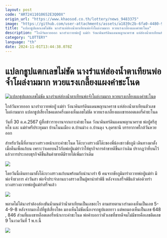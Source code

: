 ```yaml
---
layout: post
code: "ART2411010652E3Q00X"
origin_url: "https://www.khaosod.co.th/lottery/news_9483375"
image: "https://github.com/user-attachments/assets/a1839c2b-6fa0-4480-9ad7-b71481ada794"
title: "แปลกธูปแตกเลขไม่ชัด นางรำแห่ส่องน้ำตาเทียนพ่อจ้ำโผล่งามมาก หวยแรงเกลี้ยงแผงคำชะโนด"
description: "ใกล้วันหวยออก นางรำถวายพ่อปู่ แม่ย่า วังนาคินทร์ดินแดนพญานาคราช แห่ส่องน้ำตาเทียนตัวเลขโผล่งามมาก แปลกธูปเสี่ยงโชคแตกครึ่งมองเห็นเลขไม่ชัด"
category: "LOTTERY"
language: "th"
date: 2024-11-01T13:44:38.078Z
---
```


# แปลกธูปแตกเลขไม่ชัด นางรำแห่ส่องน้ำตาเทียนพ่อจ้ำโผล่งามมาก หวยแรงเกลี้ยงแผงคำชะโนด

[![แปลกธูปแตกเลขไม่ชัด นางรำแห่ส่องน้ำตาเทียนพ่อจ้ำโผล่งามมาก หวยแรงเกลี้ยงแผงคำชะโนด](https://www.khaosod.co.th/wpapp/uploads/2024/10/Khamchanot-lottery.jpg "แปลกธูปแตกเลขไม่ชัด นางรำแห่ส่องน้ำตาเทียนพ่อจ้ำโผล่งามมาก หวยแรงเกลี้ยงแผงคำชะโนด")](https://www.khaosod.co.th/wpapp/uploads/2024/10/Khamchanot-lottery.jpg)

ใกล้วันหวยออก นางรำถวายพ่อปู่ แม่ย่า วังนาคินทร์ดินแดนพญานาคราช แห่ส่องน้ำตาเทียนตัวเลขโผล่งามมาก แปลกธูปเสี่ยงโชคแตกครึ่งมองเห็นเลขไม่ชัด หวยแรงเกลี้ยงแผงขายลอตเตอรี่คำชะโนด

วันที่ 30 ต.ค.2567 ผู้สื่อข่าวรายงานจากเกาะคำชะโนด วังนาคินทร์ดินแดนพญานาคราช พ่อปู่ศรีสุทโธ และ แม่ย่าศรีประทุมมา บ้านโนนเมือง ต.บ้านม่วง อ.บ้านดุง จ.อุดรธานี บรรยากาศใกล้วันหวยออก

สำหรับวันนี้ที่ลานบวงสรวงหน้าเกาะคำชะโนด โต๊ะบวงสรวงมีโต๊ะของพี่น้องชาวชัยภูมิ เดินทางมาตั้งเมื่อคืนเพื่อแก้บน เพราะว่าเคยบนไว้กับพ่อปู่แม่ย่าว่าให้ธุรกิจการค้าขายดีขึ้นกว่าเดิม ปรากฎว่าที่บนไว้แล้วการประกอบธุรกิจดีขึ้นสินค้าขายดีมีรายได้เพิ่มกว่าเดิม

[![](https://www.khaosod.co.th/wpapp/uploads/2024/10/คำ2-696x392.jpg)](https://www.khaosod.co.th/wpapp/uploads/2024/10/คำ2.jpg)

โดยวันนี้เดินทางมาตั้งโต๊ะบวงสรวงแก้บนพร้อมกับนำนางรำ 6 คนจากชัยภูมิมารำถวายพ่อปู่แม่ย่า มีพ่อจ้ำชวการ คำวันสา พ่อจ้ำประจำลานบวงสรวงเป็นผู้พานำทำพิธี หลังจากเสร็จพิธีแล้วต่อด้วยรำบวงสรวงถวายพ่อปู่แม่ย่าสร็จแล้ว

[![](https://www.khaosod.co.th/wpapp/uploads/2024/10/คำ1-696x392.jpg)](https://www.khaosod.co.th/wpapp/uploads/2024/10/คำ1.jpg)

พลาดไม่ได้นางรำต้องส่องขันน้ำมนต์ว่าน้ำตาเทียนเป็นเลขอะไร ตามสายตานางรำมองเห็นเป็นเลข 5-4-9-8 หลังจากมองไปที่ธูปเสี่ยงโชค มองเห็นไม่ชัดเนื่องจากธูปแตกยาว แต่พอมองเห็นเป็นเลข 648 , 846 ส่วนที่แผงขายล็อตเตอรี่หน้าเกาะคำชะโนด พ่อค้าบอกว่าตัวเลขที่ขายดีจนไม่มีขายคือเลขติดเลข 9 ในงวดวันที่ 1 พ.ย.นี้

[![](https://www.khaosod.co.th/wpapp/uploads/2024/10/คำ3-696x392.jpg)](https://www.khaosod.co.th/wpapp/uploads/2024/10/คำ3.jpg)